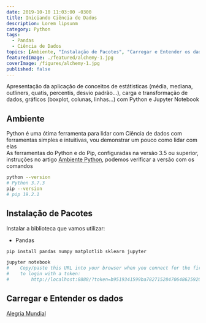 ```yaml
---
date: 2019-10-10 11:03:00 -0300
title: Iniciando Ciência de Dados
description: Lorem lipsunm
category: Python
tags:
  - Pandas
  - Ciência de Dados
topics: [Ambiente, "Instalação de Pacotes", "Carregar e Entender os dados"]
featuredImage: ./featured/alchemy-1.jpg
coverImage: /figures/alchemy-1.jpg
published: false
---
```


Apresentação da aplicação de conceitos de estátisticas (média, mediana, outliners, quatis, percentis, desvio padrão...), carga e transformação de dados, gráficos (boxplot, colunas, linhas...) com Python e Jupyter Notebook

## Ambiente

Python é uma ótima ferramenta para lidar com Ciência de dados com ferramentas simples e intuitivas, vou demonstrar um pouco como lidar com elas  
As ferramentas do Python e do Pip, configuradas na versão 3.5 ou superior, instruções no artigo [Ambiente Python](/Ambiente_Python), podemos verificar a versão com os comandos

```bash
python --version
# Python 3.7.3
pip --version
# pip 19.2.1
```

## Instalação de Pacotes

Instalar a biblioteca que vamos utilizar:

- Pandas

```bash
pip install pandas numpy matplotlib sklearn jupyter
```

```bash
jupyter notebook
#    Copy/paste this URL into your browser when you connect for the first time,
#    to login with a token:
#        http://localhost:8888/?token=b9519341599ba78271528470648625920b3081a890db2856
```

## Carregar e Entender os dados

[Alegria Mundial](https://www.kaggle.com/unsdsn/world-happiness)

